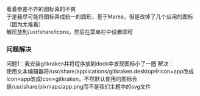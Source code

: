 看着参差不齐的图标真的不爽  
于是我尽可能将图标弄成统一的圆形，基于Marea，但是改掉了几个应用的图标（因为太难看）  
解压放到/usr/share/icons，然后在菜单栏中设置即可

### 问题解决
问题1：我安装gitkraken并将程序放到dock中发现图标小了一圈
解决：  
使用文本编辑器将/usr/share/applications/gitkraken.desktop中icon=app改成Icon=app改成Icon=gitkraken，不然默认使用的图标会是/usr/share/pixmaps/app.png而不是我们主题中的svg文件
